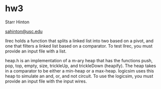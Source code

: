 # hw3
Starr Hinton

sahinton@usc.edu

llrec holds a function that splits a linked list into two based on a pivot, and one that filters a linked list based on a comparator.
To test llrec, you must provide an input file with a list.

heap.h is an implementation of a m-ary heap that has the functions push, pop, top, empty, size, trickleUp, and trickleDown (heapify).
The heap takes in a comparator to be either a min-heap or a max-heap.
logicsim uses this heap to simulate an and, or, and not circuit.
To use the logicsim, you must provide an input file with the input wires.
